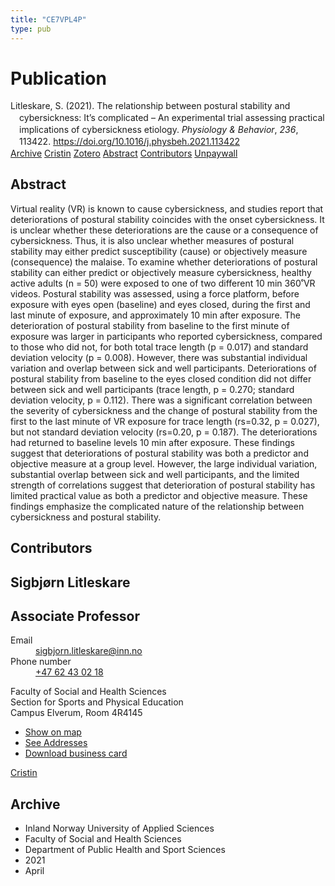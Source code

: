 ```yaml
---
title: "CE7VPL4P"
type: pub
---
```

<h1>Publication</h1>
<article id="csl-bib-container-CE7VPL4P" class="csl-bib-container">
  <div class="csl-bib-body" style="line-height: 1.35; padding-left: 1em; text-indent:-1em;">
  <div class="csl-entry">Litleskare, S. (2021). The relationship between postural stability and cybersickness: It&#x2019;s complicated &#x2013; An experimental trial assessing practical implications of cybersickness etiology. <i>Physiology &amp; Behavior</i>, <i>236</i>, 113422. <a href="https://doi.org/10.1016/j.physbeh.2021.113422">https://doi.org/10.1016/j.physbeh.2021.113422</a></div>
</div>
  <div class="csl-bib-buttons">
    <a href="#taxonomy-article-CE7VPL4P" class="csl-bib-button">Archive</a>
    <a href="https://app.cristin.no/results/show.jsf?id=1906049" alt="Cristin URL" class="csl-bib-button">Cristin</a>
    <a href="http://zotero.org/groups/5402882/items/CE7VPL4P" alt="Zotero URL" class="csl-bib-button">Zotero</a>
    <a href="#abstract-article-CE7VPL4P" class="csl-bib-button">Abstract</a>
    <a href="#contributors-article-CE7VPL4P" class="csl-bib-button">Contributors</a>
    <a href="https://doi.org/10.1016/j.physbeh.2021.113422" class="csl-bib-button">Unpaywall</a>
  </div>
  <div id="csl-bib-meta-container-CE7VPL4P"></div>
</article>
<div id="csl-bib-meta-CE7VPL4P" class="csl-bib-meta">
  <article id="abstract-article-CE7VPL4P" class="abstract-article">
    <h1>Abstract</h1>
    Virtual reality (VR) is known to cause cybersickness, and studies report that deteriorations of postural stability coincides with the onset cybersickness. It is unclear whether these deteriorations are the cause or a consequence of cybersickness. Thus, it is also unclear whether measures of postural stability may either predict susceptibility (cause) or objectively measure (consequence) the malaise. To examine whether deteriorations of postural stability can either predict or objectively measure cybersickness, healthy active adults (n = 50) were exposed to one of two different 10 min 360˚VR videos. Postural stability was assessed, using a force platform, before exposure with eyes open (baseline) and eyes closed, during the first and last minute of exposure, and approximately 10 min after exposure. The deterioration of postural stability from baseline to the first minute of exposure was larger in participants who reported cybersickness, compared to those who did not, for both total trace length (p = 0.017) and standard deviation velocity (p = 0.008). However, there was substantial individual variation and overlap between sick and well participants. Deteriorations of postural stability from baseline to the eyes closed condition did not differ between sick and well participants (trace length, p = 0.270; standard deviation velocity, p = 0.112). There was a significant correlation between the severity of cybersickness and the change of postural stability from the first to the last minute of VR exposure for trace length (rs=0.32, p = 0.027), but not standard deviation velocity (rs=0.20, p = 0.187). The deteriorations had returned to baseline levels 10 min after exposure. These findings suggest that deteriorations of postural stability was both a predictor and objective measure at a group level. However, the large individual variation, substantial overlap between sick and well participants, and the limited strength of correlations suggest that deterioration of postural stability has limited practical value as both a predictor and objective measure. These findings emphasize the complicated nature of the relationship between cybersickness and postural stability.
  </article>
  <article id="contributors-article-CE7VPL4P" class="contributors-article">
    <h1>Contributors</h1>
    <div class="personas"> <div class="vrtx-hinn-person-card"> <div class="photo"> <i class="lar la-user-circle missing-person"></i> </div> <div class="info"> <hgroup><h1>Sigbjørn Litleskare</h1> <h2>Associate Professor</h2> </hgroup><dl> <dt>Email</dt> <dd> <a href="mailto:sigbjorn.litleskare@inn.no">sigbjorn.litleskare@inn.no</a> </dd> <dt>Phone number</dt> <dd><a href="tel:+4762430218"> +47 62 43 02 18 </a></dd> </dl> <p> Faculty of Social and Health Sciences<br> Section for Sports and Physical Education<br> Campus Elverum, Room 4R4145 </p> <ul class="vrtx-hinn-links"> <li><a href="https://www.google.com/maps?q=60.88156,11.53723">Show on map</a></li> <li><a href="https://www.inn.no/english/find-an-employee/sigbjorn-litleskare.html#vrtx-hinn-addresses">See Addresses</a></li> <li><a href="https://www.inn.no/english/find-an-employee/sigbjorn-litleskare.html?vrtx=vcf">Download business card</a></li> </ul> </div> </div> <a href="https://app.cristin.no/persons/show.jsf?id=477352" alt="Cristin URL" class="personas-cristin">Cristin</a> </div>
  </article>
  <article id="taxonomy-article-CE7VPL4P" class="taxonomy-article">
    <h1>Archive</h1>
    <ul>
      <li>Inland Norway University of Applied Sciences</li>
      <li>Faculty of Social and Health Sciences</li>
      <li>Department of Public Health and Sport Sciences</li>
      <li>2021</li>
      <li>April</li>
    </ul>
  </article>
</div>
